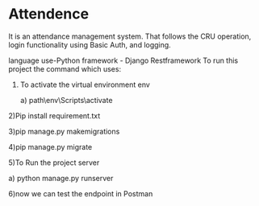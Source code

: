 # Attendence

It is an attendance management system. That follows the CRU operation, login functionality using Basic Auth, and logging.

language use-Python
framework - Django Restframework
To run this project the command which uses:

1) To activate the virtual environment env
   
    a) path\env\Scripts\activate
   
2)Pip install requirement.txt

3)pip manage.py makemigrations

4)pip manage.py migrate

5)To Run the project server
   
   a) python manage.py runserver
   
6)now we can test the endpoint in Postman

   

